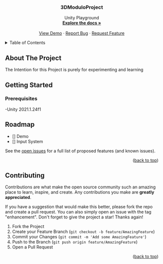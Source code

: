 









<h3 align="center">3DModuloProject</h3>

  <p align="center">
    Unity Playground 
    <br />
    <a href="https://github.com/Pristar4/3DModuloProject/wiki"><strong>Explore the docs »</strong></a>
    <br />
    <br />
    <a href="https://github.com/Pristar4/3DModuloProject/tree/master/Unity-Project">View Demo</a>
    ·
    <a href="https://github.com/Pristar4/3DModuloProject/issues">Report Bug</a>
    ·
    <a href="https://github.com/Pristar4/3DModuloProject/issues">Request Feature</a>
  </p>
</div>



<!-- TABLE OF CONTENTS -->
<details>
  <summary>Table of Contents</summary>
  <ol>
    <li>
      <a href="#about-the-project">About The Project</a>
      <ul>
        <li><a href="#built-with">Built With</a></li>
      </ul>
    </li>
    <li>
      <a href="#getting-started">Getting Started</a>
      <ul>
        <li><a href="#prerequisites">Prerequisites</a></li>
        <li><a href="#installation">Installation</a></li>
      </ul>
    </li>
    <li><a href="#usage">Usage</a></li>
    <li><a href="#roadmap">Roadmap</a></li>
    <li><a href="#contributing">Contributing</a></li>
    <li><a href="#license">License</a></li>
    <li><a href="#contact">Contact</a></li>
    <li><a href="#acknowledgments">Acknowledgments</a></li>
  </ol>
</details>



<!-- ABOUT THE PROJECT -->
## About The Project

The Intention for this Project is purely for experimenting and learning 





<!-- GETTING STARTED -->
## Getting Started



### Prerequisites

-Unity 2021.1.24f1






<!-- ROADMAP -->
## Roadmap

- [] Demo
- [] Input System


See the [open issues](https://github.com/Pristar4/3DModuloProject/issues) for a full list of proposed features (and known issues).

<p align="right">(<a href="#top">back to top</a>)</p>



<!-- CONTRIBUTING -->
## Contributing

Contributions are what make the open source community such an amazing place to learn, inspire, and create. Any contributions you make are **greatly appreciated**.

If you have a suggestion that would make this better, please fork the repo and create a pull request. You can also simply open an issue with the tag "enhancement".
Don't forget to give the project a star! Thanks again!

1. Fork the Project
2. Create your Feature Branch (`git checkout -b feature/AmazingFeature`)
3. Commit your Changes (`git commit -m 'Add some AmazingFeature'`)
4. Push to the Branch (`git push origin feature/AmazingFeature`)
5. Open a Pull Request

<p align="right">(<a href="#top">back to top</a>)</p>















<!-- MARKDOWN LINKS & IMAGES -->
<!-- https://www.markdownguide.org/basic-syntax/#reference-style-links -->
[contributors-shield]: https://img.shields.io/github/contributors/Pristar4/3DModuloProject.svg?style=for-the-badge
[contributors-url]: https://github.com/Pristar4/3DModuloProject/graphs/contributors
[forks-shield]: https://img.shields.io/github/forks/Pristar4/3DModuloProject.svg?style=for-the-badge
[forks-url]: https://github.com/Pristar4/3DModuloProject/network/members
[stars-shield]: https://img.shields.io/github/stars/Pristar4/3DModuloProject.svg?style=for-the-badge
[stars-url]: https://github.com/Pristar4/3DModuloProject/stargazers
[issues-shield]: https://img.shields.io/github/issues/Pristar4/3DModuloProject.svg?style=for-the-badge
[issues-url]: https://github.com/Pristar4/3DModuloProject/issues
[license-shield]: https://img.shields.io/github/license/Pristar4/3DModuloProject.svg?style=for-the-badge
[license-url]: https://github.com/Pristar4/3DModuloProject/blob/master/LICENSE.txt
[linkedin-shield]: https://img.shields.io/badge/-LinkedIn-black.svg?style=for-the-badge&logo=linkedin&colorB=555
[linkedin-url]: https://linkedin.com/in/linkedin_username
[product-screenshot]: images/screenshot.png
